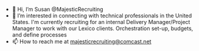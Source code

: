 - 👋 Hi, I’m Susan @MajesticRecruiting
- 👀 I’m interested in connecting with technical professionals in the United States. I'm currently recruiting for an internal Delivery Manager/Project Manager to work with our Lexico clients. Orchestration set-up, budgets, and define processes
- 📫 How to reach me at majesticrecruiting@comcast.net

<!---
MajesticRecruiting/MajesticRecruiting is a ✨ special ✨ repository because its `README.md` (this file) appears on your GitHub profile.
You can click the Preview link to take a look at your changes.
--->

